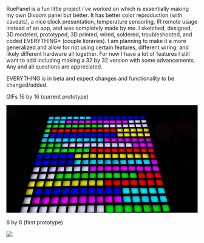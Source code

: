 RuePanel is a fun little project i've worked on which is essentially making my own Divoom panel but better. It has better color reproduction (with caveats), a nice clock presentation, temperature sensoring, IR remote usage instead of an app, and was completely made by me. I sketched, designed, 3D modeled, prototyped, 3D printed, wired, soldered, troubleshooted, and coded EVERYTHING* (couple libraries). I am planning to make it a more generalized and allow for not using certain features, different wiring, and likely different hardware all together. For now I have a lot of features I still want to add including making a 32 by 32 version with some advancements. Any and all questions are appreciated. 

EVERYTHING is in beta and expect changes and functionality to be changed/added. 

GIFs
16 by 16  (current prototype)

![](https://github.com/Mockedarche/RuePanel/blob/main/Media/16by16_example1.gif)

8 by 8 (first prototype)

![](https://github.com/Mockedarche/RuePanel/blob/main/Media/final_hello_github.gif)

